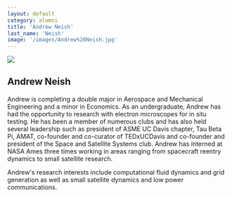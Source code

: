 ```yaml
---
layout: default
category: alumni
title: 'Andrew Neish'
last_name: 'Neish'
image: '/images/Andrew%20Neish.jpg'
---
```


<img src="{{ page.image }}">

<h2 class="team-title">Andrew Neish</h2>
<h4 class="team-position"></h4>
<p>Andrew is completing a double major in Aerospace and Mechanical Engineering and a minor in Economics. As an undergraduate, Andrew has had the opportunity to research with electron microscopes for in situ testing. He has been a member of numerous clubs and has also held several leadership such as president of ASME UC Davis chapter, Tau Beta Pi, AMAT, co-founder and co-curator of TEDxUCDavis and co-founder and president of the Space and Satellite Systems club. Andrew has interned at NASA Ames three times working in areas ranging from spacecraft reentry dynamics to small satellite research.</p>
<p>Andrew's research interests include computational fluid dynamics and grid generation as well as small satellite dynamics and low power communications.</p>
<ul class="team-member-other-info"></ul>